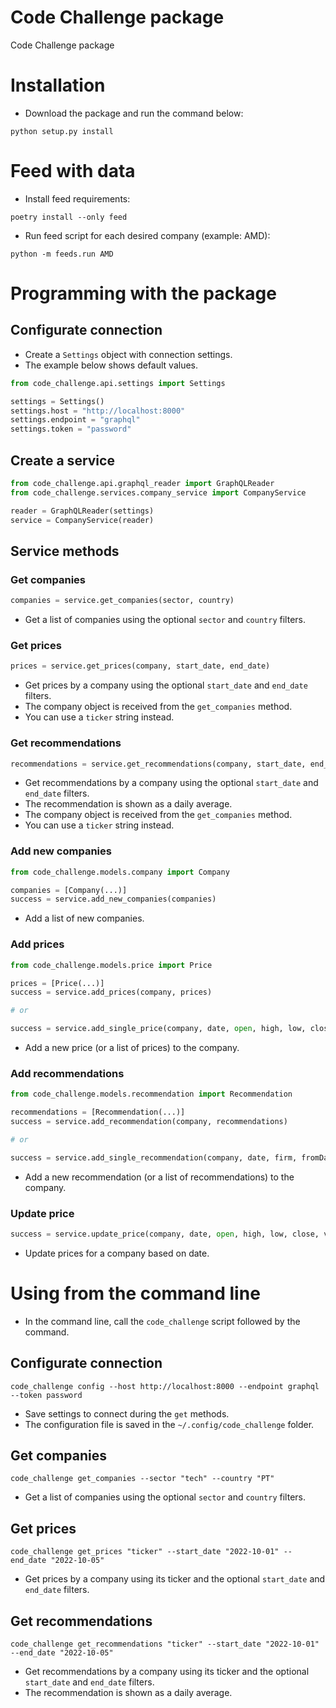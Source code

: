 # Code Challenge package

Code Challenge package

# Installation

- Download the package and run the command below:

```console
python setup.py install
```

# Feed with data

- Install feed requirements:

```console
poetry install --only feed
```

- Run feed script for each desired company (example: AMD):

```console
python -m feeds.run AMD
```

# Programming with the package

## Configurate connection

- Create a `Settings` object with connection settings.
- The example below shows default values.

```python
from code_challenge.api.settings import Settings

settings = Settings()
settings.host = "http://localhost:8000"
settings.endpoint = "graphql"
settings.token = "password"
```

## Create a service

```python
from code_challenge.api.graphql_reader import GraphQLReader
from code_challenge.services.company_service import CompanyService

reader = GraphQLReader(settings)
service = CompanyService(reader)
```

## Service methods

### Get companies

```python
companies = service.get_companies(sector, country)
```

- Get a list of companies using the optional `sector` and `country` filters.

### Get prices

```python
prices = service.get_prices(company, start_date, end_date)
```

- Get prices by a company using the optional `start_date` and `end_date` filters.
- The company object is received from the `get_companies` method.
- You can use a `ticker` string instead.

### Get recommendations

```python
recommendations = service.get_recommendations(company, start_date, end_date)
```

- Get recommendations by a company using the optional `start_date` and `end_date` filters.
- The recommendation is shown as a daily average.
- The company object is received from the `get_companies` method.
- You can use a `ticker` string instead.

### Add new companies

```python
from code_challenge.models.company import Company

companies = [Company(...)]
success = service.add_new_companies(companies)
```

- Add a list of new companies.

### Add prices

```python
from code_challenge.models.price import Price

prices = [Price(...)]
success = service.add_prices(company, prices)

# or

success = service.add_single_price(company, date, open, high, low, close, volume)
```

- Add a new price (or a list of prices) to the company.

### Add recommendations

```python
from code_challenge.models.recommendation import Recommendation

recommendations = [Recommendation(...)]
success = service.add_recommendation(company, recommendations)

# or

success = service.add_single_recommendation(company, date, firm, fromDate, toDate)
```

- Add a new recommendation (or a list of recommendations) to the company.

### Update price

```python
success = service.update_price(company, date, open, high, low, close, volume)
```

- Update prices for a company based on date.

# Using from the command line

- In the command line, call the `code_challenge` script followed by the command.

## Configurate connection

```console
code_challenge config --host http://localhost:8000 --endpoint graphql --token password
```

- Save settings to connect during the `get` methods.
- The configuration file is saved in the `~/.config/code_challenge` folder.

## Get companies

```console
code_challenge get_companies --sector "tech" --country "PT"
```

- Get a list of companies using the optional `sector` and `country` filters.

## Get prices

```
code_challenge get_prices "ticker" --start_date "2022-10-01" --end_date "2022-10-05"
```

- Get prices by a company using its ticker and the optional `start_date` and `end_date` filters.

## Get recommendations

```
code_challenge get_recommendations "ticker" --start_date "2022-10-01" --end_date "2022-10-05"
```

- Get recommendations by a company using its ticker and the optional `start_date` and `end_date` filters.
- The recommendation is shown as a daily average.
